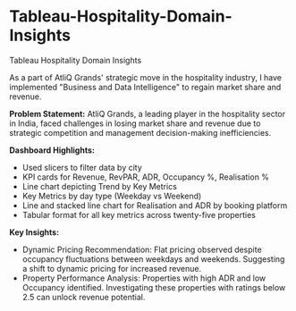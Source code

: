# Tableau-Hospitality-Domain-Insights
Tableau Hospitality Domain Insights

As a part of AtliQ Grands' strategic move in the hospitality industry, I have implemented "Business and Data Intelligence" to regain market share and revenue.

**Problem Statement:**
AtliQ Grands, a leading player in the hospitality sector in India, faced challenges in losing market share and revenue due to strategic competition and management decision-making inefficiencies.

**Dashboard Highlights:**
- Used slicers to filter data by city
- KPI cards for Revenue, RevPAR, ADR, Occupancy %, Realisation %
- Line chart depicting Trend by Key Metrics
- Key Metrics by day type (Weekday vs Weekend)
- Line and stacked line chart for Realisation and ADR by booking platform
- Tabular format for all key metrics across twenty-five properties

**Key Insights:**
- Dynamic Pricing Recommendation: Flat pricing observed despite occupancy fluctuations between weekdays and weekends. Suggesting a shift to dynamic pricing for increased revenue.
- Property Performance Analysis: Properties with high ADR and low Occupancy identified. Investigating these properties with ratings below 2.5 can unlock revenue potential.
